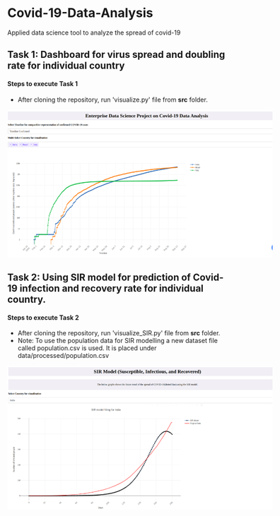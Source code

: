 # Covid-19-Data-Analysis

Applied data science tool to analyze the spread of covid-19 

## Task 1: Dashboard for virus spread and doubling rate for individual country

#### Steps to execute Task 1

* After cloning the repository, run 'visualize.py' file from **src** folder. 

<p align='center'>
<img src='images/Task1.png' title='virus spread and doubling rate for individual country' style='max-width:600px'></img>
</p>

## Task 2: Using SIR model for prediction of Covid-19 infection and recovery rate for individual country.

#### Steps to execute Task 2

* After cloning the repository, run 'visualize_SIR.py' file from **src** folder.
* Note: To use the population data for SIR modelling a new dataset file called population.csv is used. It is placed under data/processed/population.csv

<p align='center'>
<img src='images/Task2.png' title=' prediction of Covid-19 infection and recovery rate for individual country' style='max-width:600px'></img>
</p>
